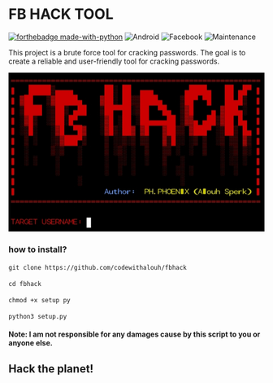 # FB HACK TOOL

[![forthebadge made-with-python](http://ForTheBadge.com/images/badges/made-with-python.svg)](https://www.python.org/)
![Android](https://img.shields.io/badge/Android-3DDC84?style=for-the-badge&logo=android&logoColor=white)
![Facebook](https://img.shields.io/badge/Facebook-%231877F2.svg?style=for-the-badge&logo=Facebook&logoColor=white)
![Maintenance](https://img.shields.io/badge/Maintained%3F-yes-green.svg?style=for-the-badge)

<p> This project is a brute force tool for cracking passwords. The goal is to create a reliable and user-friendly tool for cracking passwords. </p>

![gif](https://raw.githubusercontent.com/codewithalouh/codewithalouh/main/IMG_20221219_161959.jpg)

### how to install?
```
git clone https://github.com/codewithalouh/fbhack

cd fbhack

chmod +x setup py

python3 setup.py
```
#### Note: I am not responsible for any damages cause by this script to you or anyone else. 
 
## Hack the planet!
